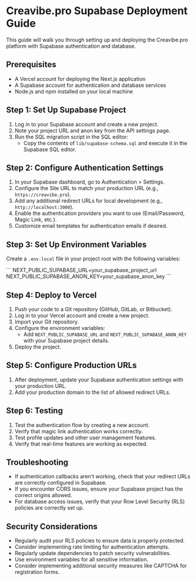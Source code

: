 # Creavibe.pro Supabase Deployment Guide

This guide will walk you through setting up and deploying the Creavibe.pro platform with Supabase authentication and database.

## Prerequisites

- A Vercel account for deploying the Next.js application
- A Supabase account for authentication and database services
- Node.js and npm installed on your local machine

## Step 1: Set Up Supabase Project

1. Log in to your Supabase account and create a new project.
2. Note your project URL and anon key from the API settings page.
3. Run the SQL migration script in the SQL editor:
   - Copy the contents of `lib/supabase-schema.sql` and execute it in the Supabase SQL editor.

## Step 2: Configure Authentication Settings

1. In your Supabase dashboard, go to Authentication > Settings.
2. Configure the Site URL to match your production URL (e.g., `https://creavibe.pro`).
3. Add any additional redirect URLs for local development (e.g., `http://localhost:3000`).
4. Enable the authentication providers you want to use (Email/Password, Magic Link, etc.).
5. Customize email templates for authentication emails if desired.

## Step 3: Set Up Environment Variables

Create a `.env.local` file in your project root with the following variables:

\`\`\`
NEXT_PUBLIC_SUPABASE_URL=your_supabase_project_url
NEXT_PUBLIC_SUPABASE_ANON_KEY=your_supabase_anon_key
\`\`\`

## Step 4: Deploy to Vercel

1. Push your code to a Git repository (GitHub, GitLab, or Bitbucket).
2. Log in to your Vercel account and create a new project.
3. Import your Git repository.
4. Configure the environment variables:
   - Add `NEXT_PUBLIC_SUPABASE_URL` and `NEXT_PUBLIC_SUPABASE_ANON_KEY` with your Supabase project details.
5. Deploy the project.

## Step 5: Configure Production URLs

1. After deployment, update your Supabase authentication settings with your production URL.
2. Add your production domain to the list of allowed redirect URLs.

## Step 6: Testing

1. Test the authentication flow by creating a new account.
2. Verify that magic link authentication works correctly.
3. Test profile updates and other user management features.
4. Verify that real-time features are working as expected.

## Troubleshooting

- If authentication callbacks aren't working, check that your redirect URLs are correctly configured in Supabase.
- If you encounter CORS issues, ensure your Supabase project has the correct origins allowed.
- For database access issues, verify that your Row Level Security (RLS) policies are correctly set up.

## Security Considerations

- Regularly audit your RLS policies to ensure data is properly protected.
- Consider implementing rate limiting for authentication attempts.
- Regularly update dependencies to patch security vulnerabilities.
- Use environment variables for all sensitive information.
- Consider implementing additional security measures like CAPTCHA for registration forms.
